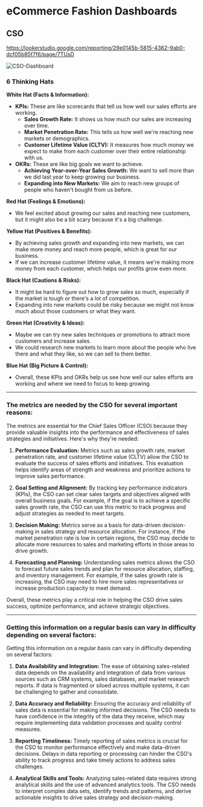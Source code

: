 # eCommerce Fashion Dashboards

## CSO
https://lookerstudio.google.com/reporting/29e0145b-5815-4362-9ab0-dcf05b85f7f6/page/7TUsD

![CSO-Dashboard](https://github.com/Dillipmeher/E-commerce_Fashion_Project-Looker_Studio/assets/143451788/ebdc0bb1-309f-4e47-9594-a3355dac0a0a)




### 6 Thinking Hats

**White Hat (Facts & Information):**
- **KPIs:** These are like scorecards that tell us how well our sales efforts are working.
  - **Sales Growth Rate:** It shows us how much our sales are increasing over time.
  - **Market Penetration Rate:** This tells us how well we're reaching new markets or demographics.
  - **Customer Lifetime Value (CLTV):** It measures how much money we expect to make from each customer over their entire relationship with us.
- **OKRs:** These are like big goals we want to achieve.
  - **Achieving Year-over-Year Sales Growth:** We want to sell more than we did last year to keep growing our business.
  - **Expanding into New Markets:** We aim to reach new groups of people who haven't bought from us before.

**Red Hat (Feelings & Emotions):**
- We feel excited about growing our sales and reaching new customers, but it might also be a bit scary because it's a big challenge.

**Yellow Hat (Positives & Benefits):**
- By achieving sales growth and expanding into new markets, we can make more money and reach more people, which is great for our business.
- If we can increase customer lifetime value, it means we're making more money from each customer, which helps our profits grow even more.

**Black Hat (Cautions & Risks):**
- It might be hard to figure out how to grow sales so much, especially if the market is tough or there's a lot of competition.
- Expanding into new markets could be risky because we might not know much about those customers or what they want.

**Green Hat (Creativity & Ideas):**
- Maybe we can try new sales techniques or promotions to attract more customers and increase sales.
- We could research new markets to learn more about the people who live there and what they like, so we can sell to them better.

**Blue Hat (Big Picture & Control):**
- Overall, these KPIs and OKRs help us see how well our sales efforts are working and where we need to focus to keep growing.

---

### The metrics are needed by the CSO for several important reasons:

The metrics are essential for the Chief Sales Officer (CSO) because they provide valuable insights into the performance and effectiveness of sales strategies and initiatives. Here's why they're needed:

1. **Performance Evaluation:** Metrics such as sales growth rate, market penetration rate, and customer lifetime value (CLTV) allow the CSO to evaluate the success of sales efforts and initiatives. This evaluation helps identify areas of strength and weakness and prioritize actions to improve sales performance.

2. **Goal Setting and Alignment:** By tracking key performance indicators (KPIs), the CSO can set clear sales targets and objectives aligned with overall business goals. For example, if the goal is to achieve a specific sales growth rate, the CSO can use this metric to track progress and adjust strategies as needed to meet targets.

3. **Decision Making:** Metrics serve as a basis for data-driven decision-making in sales strategy and resource allocation. For instance, if the market penetration rate is low in certain regions, the CSO may decide to allocate more resources to sales and marketing efforts in those areas to drive growth.

4. **Forecasting and Planning:** Understanding sales metrics allows the CSO to forecast future sales trends and plan for resource allocation, staffing, and inventory management. For example, if the sales growth rate is increasing, the CSO may need to hire more sales representatives or increase production capacity to meet demand.

Overall, these metrics play a critical role in helping the CSO drive sales success, optimize performance, and achieve strategic objectives.

---

### Getting this information on a regular basis can vary in difficulty depending on several factors:

Getting this information on a regular basis can vary in difficulty depending on several factors:

1. **Data Availability and Integration:** The ease of obtaining sales-related data depends on the availability and integration of data from various sources such as CRM systems, sales databases, and market research reports. If data is fragmented or siloed across multiple systems, it can be challenging to gather and consolidate.

2. **Data Accuracy and Reliability:** Ensuring the accuracy and reliability of sales data is essential for making informed decisions. The CSO needs to have confidence in the integrity of the data they receive, which may require implementing data validation processes and quality control measures.

3. **Reporting Timeliness:** Timely reporting of sales metrics is crucial for the CSO to monitor performance effectively and make data-driven decisions. Delays in data reporting or processing can hinder the CSO's ability to track progress and take timely actions to address sales challenges.

4. **Analytical Skills and Tools:** Analyzing sales-related data requires strong analytical skills and the use of advanced analytics tools. The CSO needs to interpret complex data sets, identify trends and patterns, and derive actionable insights to drive sales strategy and decision-making.










